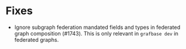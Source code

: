 # Fixes

- Ignore subgraph federation mandated fields and types in federated graph composition (#1743). This is only relevant in `grafbase dev` in federated graphs.
